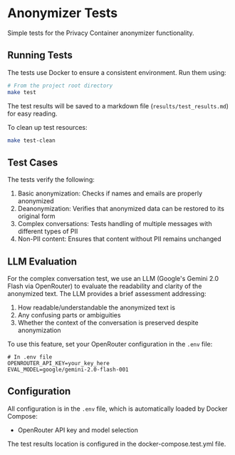 # Anonymizer Tests

Simple tests for the Privacy Container anonymizer functionality.

## Running Tests

The tests use Docker to ensure a consistent environment. Run them using:

```bash
# From the project root directory
make test
```

The test results will be saved to a markdown file (`results/test_results.md`) for easy reading.

To clean up test resources:
```bash
make test-clean
```

## Test Cases

The tests verify the following:

1. Basic anonymization: Checks if names and emails are properly anonymized
2. Deanonymization: Verifies that anonymized data can be restored to its original form
3. Complex conversations: Tests handling of multiple messages with different types of PII
4. Non-PII content: Ensures that content without PII remains unchanged

## LLM Evaluation

For the complex conversation test, we use an LLM (Google's Gemini 2.0 Flash via OpenRouter) to evaluate the readability and clarity of the anonymized text. The LLM provides a brief assessment addressing:

1. How readable/understandable the anonymized text is
2. Any confusing parts or ambiguities
3. Whether the context of the conversation is preserved despite anonymization

To use this feature, set your OpenRouter configuration in the `.env` file:

```
# In .env file
OPENROUTER_API_KEY=your_key_here
EVAL_MODEL=google/gemini-2.0-flash-001
```

## Configuration

All configuration is in the `.env` file, which is automatically loaded by Docker Compose:
- OpenRouter API key and model selection

The test results location is configured in the docker-compose.test.yml file. 